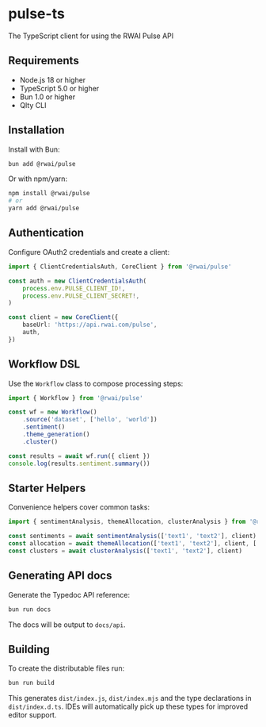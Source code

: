 # pulse-ts

The TypeScript client for using the RWAI Pulse API

## Requirements

- Node.js 18 or higher
- TypeScript 5.0 or higher
- Bun 1.0 or higher
- Qlty CLI

## Installation

Install with Bun:

```bash
bun add @rwai/pulse
```

Or with npm/yarn:

```bash
npm install @rwai/pulse
# or
yarn add @rwai/pulse
```

## Authentication

Configure OAuth2 credentials and create a client:

```ts
import { ClientCredentialsAuth, CoreClient } from '@rwai/pulse'

const auth = new ClientCredentialsAuth(
    process.env.PULSE_CLIENT_ID!,
    process.env.PULSE_CLIENT_SECRET!,
)

const client = new CoreClient({
    baseUrl: 'https://api.rwai.com/pulse',
    auth,
})
```

## Workflow DSL

Use the `Workflow` class to compose processing steps:

```ts
import { Workflow } from '@rwai/pulse'

const wf = new Workflow()
    .source('dataset', ['hello', 'world'])
    .sentiment()
    .theme_generation()
    .cluster()

const results = await wf.run({ client })
console.log(results.sentiment.summary())
```

## Starter Helpers

Convenience helpers cover common tasks:

```ts
import { sentimentAnalysis, themeAllocation, clusterAnalysis } from '@rwai/pulse'

const sentiments = await sentimentAnalysis(['text1', 'text2'], client)
const allocation = await themeAllocation(['text1', 'text2'], client, ['theme1', 'theme2'])
const clusters = await clusterAnalysis(['text1', 'text2'], client)
```

## Generating API docs

Generate the Typedoc API reference:

```bash
bun run docs
```

The docs will be output to `docs/api`.

## Building

To create the distributable files run:

```bash
bun run build
```

This generates `dist/index.js`, `dist/index.mjs` and the type declarations in `dist/index.d.ts`.
IDEs will automatically pick up these types for improved editor support.
